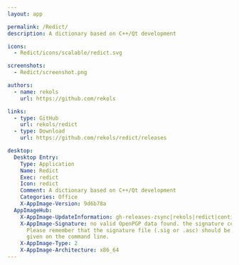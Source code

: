```yaml
---
layout: app

permalink: /Redict/
description: A dictionary based on C++/Qt development

icons:
  - Redict/icons/scalable/redict.svg

screenshots:
  - Redict/screenshot.png

authors:
  - name: rekols
    url: https://github.com/rekols

links:
  - type: GitHub
    url: rekols/redict
  - type: Download
    url: https://github.com/rekols/redict/releases

desktop:
  Desktop Entry:
    Type: Application
    Name: Redict
    Exec: redict
    Icon: redict
    Comment: A dictionary based on C++/Qt development
    Categories: Office
    X-AppImage-Version: 9d6b78a
  AppImageHub:
    X-AppImage-UpdateInformation: gh-releases-zsync|rekols|redict|continuous|Redict*-x86_64.AppImage.zsync
    X-AppImage-Signature: no valid OpenPGP data found. the signature could not be verified.
      Please remember that the signature file (.sig or .asc) should be the first file
      given on the command line.
    X-AppImage-Type: 2
    X-AppImage-Architecture: x86_64
---
```


